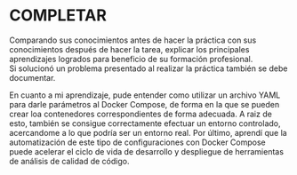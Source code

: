 # COMPLETAR  
Comparando sus conocimientos antes de hacer la práctica con sus conocimientos después de hacer la tarea, explicar los principales aprendizajes logrados para beneficio de su formación profesional.  
Si solucionó un problema presentado al realizar la práctica también se debe documentar.

En cuanto a mi aprendizaje, pude entender como utilizar un archivo YAML para darle parámetros al Docker Compose, de forma en la que se pueden crear loa contenedores correspondientes de forma adecuada. A raiz de esto, también se consigue correctamente efectuar un entorno controlado, acercandome a lo que podría ser un entorno real. Por último, aprendí que la automatización de este tipo de configuraciones con Docker Compose puede acelerar el ciclo de vida de desarrollo y despliegue de herramientas de análisis de calidad de código.
